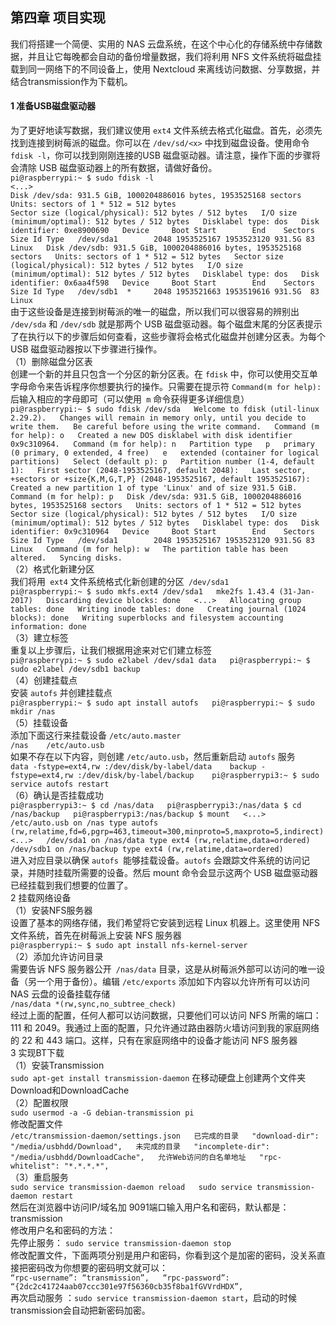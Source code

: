 ## 第四章 项目实现 
我们将搭建一个简便、实用的 NAS 云盘系统，在这个中心化的存储系统中存储数据，并且让它每晚都会自动的备份增量数据，我们将利用 NFS 文件系统将磁盘挂载到同一网络下的不同设备上，使用 Nextcloud 来离线访问数据、分享数据，并结合transmission作为下载机。 
#### 1 准备USB磁盘驱动器 
为了更好地读写数据，我们建议使用 `ext4` 文件系统去格式化磁盘。首先，必须先找到连接到树莓派的磁盘。你可以在 `/dev/sd/<x>` 中找到磁盘设备。使用命令 `fdisk -l`，你可以找到刚刚连接的USB 磁盘驱动器。请注意，操作下面的步骤将会清除 USB 磁盘驱动器上的所有数据，请做好备份。  
`pi@raspberrypi:~ $ sudo fdisk -l  `  
`<...> `   
`Disk /dev/sda: 931.5 GiB, 1000204886016 bytes, 1953525168 sectors  `  
`Units: sectors of 1 * 512 = 512 bytes  `  
`Sector size (logical/physical): 512 bytes / 512 bytes  
I/O size (minimum/optimal): 512 bytes / 512 bytes  
Disklabel type: dos  
Disk identifier: 0xe8900690  
Device     Boot Start        End    Sectors   Size Id Type  
/dev/sda1        2048 1953525167 1953523120 931.5G 83 Linux  
Disk /dev/sdb: 931.5 GiB, 1000204886016 bytes, 1953525168 sectors  
Units: sectors of 1 * 512 = 512 bytes  
Sector size (logical/physical): 512 bytes / 512 bytes  
I/O size (minimum/optimal): 512 bytes / 512 bytes  
Disklabel type: dos  
Disk identifier: 0x6aa4f598  
Device     Boot Start        End    Sectors   Size Id Type  
/dev/sdb1  *     2048 1953521663 1953519616 931.5G  83 Linux`   
由于这些设备是连接到树莓派的唯一的磁盘，所以我们可以很容易的辨别出` /dev/sda` 和 `/dev/sdb` 就是那两个 USB 磁盘驱动器。每个磁盘末尾的分区表提示了在执行以下的步骤后如何查看，这些步骤将会格式化磁盘并创建分区表。为每个 USB 磁盘驱动器按以下步骤进行操作。  
（1）删除磁盘分区表   
创建一个新的并且只包含一个分区的新分区表。在 `fdisk` 中，你可以使用交互单字母命令来告诉程序你想要执行的操作。只需要在提示符 `Command(m for help):` 后输入相应的字母即可（可以使用` m` 命令获得更多详细信息）   
`pi@raspberrypi:~ $ sudo fdisk /dev/sda  
Welcome to fdisk (util-linux 2.29.2).  
Changes will remain in memory only, until you decide to write them.  
Be careful before using the write command.  
Command (m for help): o  
Created a new DOS disklabel with disk identifier 0x9c310964.  
Command (m for help): n  
Partition type  
   p   primary (0 primary, 0 extended, 4 free)  
   e   extended (container for logical partitions)  
Select (default p): p  
Partition number (1-4, default 1):  
First sector (2048-1953525167, default 2048):  
Last sector, +sectors or +size{K,M,G,T,P} (2048-1953525167, default 1953525167):  
Created a new partition 1 of type 'Linux' and of size 931.5 GiB.  
Command (m for help): p  
Disk /dev/sda: 931.5 GiB, 1000204886016 bytes, 1953525168 sectors  
Units: sectors of 1 * 512 = 512 bytes  
Sector size (logical/physical): 512 bytes / 512 bytes  
I/O size (minimum/optimal): 512 bytes / 512 bytes  
Disklabel type: dos  
Disk identifier: 0x9c310964  
Device     Boot Start        End    Sectors   Size Id Type  
/dev/sda1        2048 1953525167 1953523120 931.5G 83 Linux  
Command (m for help): w  
The partition table has been altered.  
Syncing disks.`   
（2）格式化新建分区  
我们将用` ext4` 文件系统格式化新创建的分区` /dev/sda1`  
`pi@raspberrypi:~ $ sudo mkfs.ext4 /dev/sda1  
mke2fs 1.43.4 (31-Jan-2017)  
Discarding device blocks: done  
<...>  
Allocating group tables: done  
Writing inode tables: done  
Creating journal (1024 blocks): done  
Writing superblocks and filesystem accounting information: done`   
（3）建立标签   
重复以上步骤后，让我们根据用途来对它们建立标签   
`pi@raspberrypi:~ $ sudo e2label /dev/sda1 data  
pi@raspberrypi:~ $ sudo e2label /dev/sdb1 backup`  
（4）创建挂载点   
安装 `autofs` 并创建挂载点   
`pi@raspberrypi:~ $ sudo apt install autofs  
pi@raspberrypi:~ $ sudo mkdir /nas`   
（5）挂载设备   
添加下面这行来挂载设备 `/etc/auto.master `   
`/nas    /etc/auto.usb`   
如果不存在以下内容，则创建 `/etc/auto.usb`，然后重新启动 `autofs` 服务   
`data -fstype=ext4,rw :/dev/disk/by-label/data   
backup -fstype=ext4,rw :/dev/disk/by-label/backup   
pi@raspberrypi3:~ $ sudo service autofs restart`   
（6）确认是否挂载成功   
`pi@raspberrypi3:~ $ cd /nas/data  
pi@raspberrypi3:/nas/data $ cd /nas/backup  
pi@raspberrypi3:/nas/backup $ mount  
<...>  
/etc/auto.usb on /nas type autofs   (rw,relatime,fd=6,pgrp=463,timeout=300,minproto=5,maxproto=5,indirect)  
<...>  
/dev/sda1 on /nas/data type ext4 (rw,relatime,data=ordered)  
/dev/sdb1 on /nas/backup type ext4 (rw,relatime,data=ordered)`  
进入对应目录以确保 `autofs `能够挂载设备。`autofs` 会跟踪文件系统的访问记录，并随时挂载所需要的设备。然后 mount 命令会显示这两个 USB 磁盘驱动器已经挂载到我们想要的位置了。   
2 挂载网络设备    
（1）安装NFS服务器    
设置了基本的网络存储，我们希望将它安装到远程 Linux 机器上。这里使用 NFS 文件系统，首先在树莓派上安装 NFS 服务器   
`pi@raspberrypi:~ $ sudo apt install nfs-kernel-server`  
（2）添加允许访问目录   
需要告诉 NFS 服务器公开` /nas/data` 目录，这是从树莓派外部可以访问的唯一设备（另一个用于备份）。编辑 `/etc/exports` 添加如下内容以允许所有可以访问 NAS 云盘的设备挂载存储   
`/nas/data *(rw,sync,no_subtree_check)`   
经过上面的配置，任何人都可以访问数据，只要他们可以访问 NFS 所需的端口：111 和 2049。我通过上面的配置，只允许通过路由器防火墙访问到我的家庭网络的 22 和 443 端口。这样，只有在家庭网络中的设备才能访问 NFS 服务器   
3 实现BT下载   
（1）安装Transmission   
`sudo apt-get install transmission-daemon`
在移动硬盘上创建两个文件夹Download和DownloadCache   
（2）配置权限   
`sudo usermod -a -G debian-transmission pi`  
修改配置文件  
`/etc/transmission-daemon/settings.json  
已完成的目录  
"download-dir": "/media/usbhdd/Download",  
未完成的目录  
"incomplete-dir": "/media/usbhdd/DownloadCache",  
允许Web访问的白名单地址  
"rpc-whitelist": "*.*.*.*",`  
（3）重启服务   
`sudo service transmission-daemon reload  
sudo service transmission-daemon restart`   
然后在浏览器中访问IP/域名加 9091端口输入用户名和密码，默认都是：transmission   
修改用户名和密码的方法：   
先停止服务： `sudo service transmission-daemon stop`  
修改配置文件，下面两项分别是用户和密码，你看到这个是加密的密码，没关系直接把密码改为你想要的密码明文就可以：  
`“rpc-username”: “transmission”,  
“rpc-password”: “{2dc2c41724aab07ccc301e97f56360cb35f8ba1fGVVrdHDX”, `  
再次启动服务 ：`sudo service transmission-daemon start`，启动的时候transmission会自动把新密码加密。  
